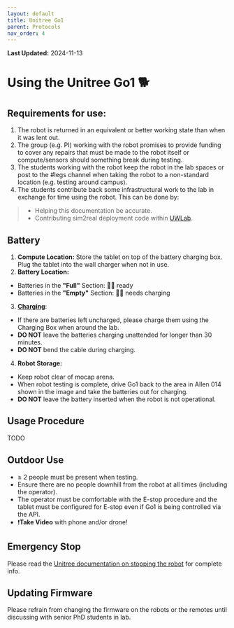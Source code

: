 ```yaml
---
layout: default
title: Unitree Go1
parent: Protocols
nav_order: 4
---
```

**Last Updated:** 2024-11-13

# Using the Unitree Go1 🐕

## Requirements for use:
1. The robot is returned in an equivalent or better working state than when it was lent out.
2. The group (e.g. PI) working with the robot promises to provide funding to cover any repairs that must be made to the robot itself or compute/sensors should something break during testing.
3. The students working with the robot keep the robot in the lab spaces or post to the #legs channel when taking the robot to a non-standard location (e.g. testing around campus).
4. The students contribute back some infrastructural work to the lab in exchange for time using the robot. 
This can be done by:
>  - Helping this documentation be accurate.
>  - Contributing sim2real deployment code within [UWLab](github.com/UW-Lab/UWLab).

## Battery

1. **Compute Location:** Store the tablet on top of the battery charging box. Plug the tablet into the wall charger when not in use.
2. **Battery Location:**
  - Batteries in the **"Full"** Section: 🔋✅ ready
  - Batteries in the **"Empty"** Section: 🔋❌ needs charging
3. **[Charging](https://www.unitree.com/go1/battery)**: 
  - If there are batteries left uncharged, please charge them using the Charging Box when around the lab.
  - **DO NOT** leave the batteries charging unattended for longer than 30 minutes.
  - **DO NOT** bend the cable during charging.
4. **Robot Storage:**
  - Keep robot clear of mocap arena.
  - When robot testing is complete, drive Go1 back to the area in Allen 014 shown in the image and take the batteries out for charging.
  - **DO NOT** leave the battery inserted when the robot is not operational.
  
## Usage Procedure

TODO

## Outdoor Use
- ≥ 2 people must be present when testing.
- Ensure there are no people downhill from the robot at all times (including the operator).
- The operator must be comfortable with the E-stop procedure and the tablet must be configured for E-stop even if Go1 is being controlled via the API.
- ❗**Take Video** with phone and/or drone!

## Emergency Stop
Please read the [Unitree documentation on stopping the robot](https://shop.unitree.com/products/unitreeyushutechnologydog-artificial-intelligence-companion-bionic-companion-intelligent-robot-go1-quadruped-robot-dog?srsltid=AfmBOooba0_MRn19GjD1zGwofRBX4bDgyV6MLNKRJXRVN97Hk7QJu2ir) for complete info.



## Updating Firmware
Please refrain from changing the firmware on the robots or the remotes until discussing with senior PhD students in lab.
